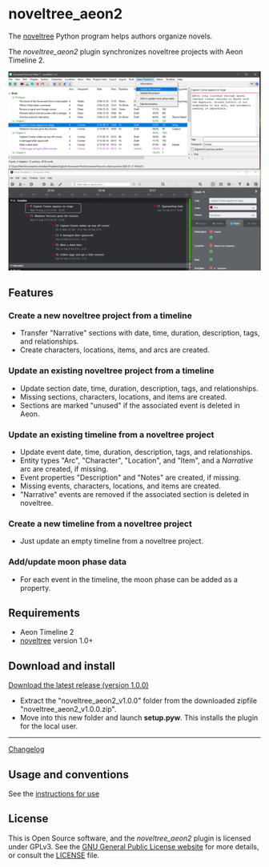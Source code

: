 # noveltree_aeon2

The [noveltree](https://peter88213.github.io/noveltree/) Python program helps authors organize novels.  

The *noveltree_aeon2* plugin synchronizes noveltree projects with Aeon Timeline 2.

![Screenshot](Screenshots/screen01.png)

## Features

### Create a new noveltree project from a timeline

- Transfer "Narrative" sections with date, time, duration, description, tags, and relationships.
- Create characters, locations, items, and arcs are created.

### Update an existing noveltree project from a timeline

- Update section date, time, duration, description, tags, and relationships.
- Missing sections, characters, locations, and items are created.
- Sections are marked "unused" if the associated event is deleted in Aeon.

### Update an existing timeline from a noveltree project

- Update event date, time, duration, description, tags, and relationships.
- Entity types "Arc", "Character", "Location", and "Item", and a *Narrative* arc are created, if missing.
- Event properties "Description" and "Notes" are created, if missing.
- Missing events, characters, locations, and items are created.
- "Narrative" events are removed if the associated section is deleted in noveltree.

### Create a new timeline from a noveltree project

- Just update an empty timeline from a noveltree project.

### Add/update moon phase data

- For each event in the timeline, the moon phase can be added as a property.


## Requirements

- Aeon Timeline 2 
- [noveltree](https://peter88213.github.io/noveltree/) version 1.0+

## Download and install

[Download the latest release (version 1.0.0)](https://github.com/peter88213/noveltree_aeon2/raw/main/dist/noveltree_aeon2_v1.0.0.zip)

- Extract the "noveltree_aeon2_v1.0.0" folder from the downloaded zipfile "noveltree_aeon2_v1.0.0.zip".
- Move into this new folder and launch **setup.pyw**. This installs the plugin for the local user.

---

[Changelog](changelog)

## Usage and conventions

See the [instructions for use](usage)


## License

This is Open Source software, and the *noveltree_aeon2* plugin is licensed under GPLv3. See the
[GNU General Public License website](https://www.gnu.org/licenses/gpl-3.0.en.html) for more
details, or consult the [LICENSE](https://github.com/peter88213/noveltree_aeon2/blob/main/LICENSE) file.


 




